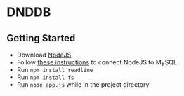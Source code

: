 # DNDDB
## Getting Started
* Download [NodeJS](https://nodejs.org/en/)
* Follow [these instructions](https://www.w3schools.com/nodejs/nodejs_mysql.asp) to connect NodeJS to MySQL
* Run `npm install readline`
* Run `npm install fs`
* Run `node app.js` while in the project directory